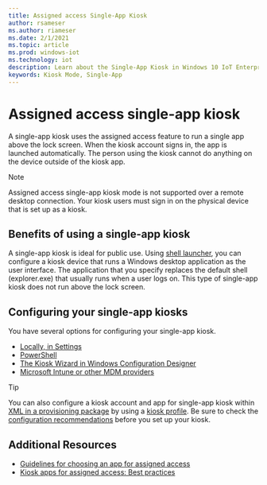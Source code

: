 ```yaml
---
title: Assigned access Single-App Kiosk
author: rsameser
ms.author: riameser
ms.date: 2/1/2021
ms.topic: article
ms.prod: windows-iot
ms.technology: iot
description: Learn about the Single-App Kiosk in Windows 10 IoT Enterprise.
keywords: Kiosk Mode, Single-App
---
```


# Assigned access single-app kiosk
A single-app kiosk uses the assigned access feature to run a single app above the lock screen. When the kiosk account signs in, the app is launched automatically. The person using the kiosk cannot do anything on the device outside of the kiosk app.

> [!NOTE]
>
> Assigned access single-app kiosk mode is not supported over a remote desktop connection. Your kiosk users must sign in on the physical device that is set up as a kiosk.


## Benefits of using a single-app kiosk
A single-app kiosk is ideal for public use. Using [shell launcher](./Shell-Launcher.md), you can configure a kiosk device that runs a Windows desktop application as the user interface. The application that you specify replaces the default shell (explorer.exe) that usually runs when a user logs on. This type of single-app kiosk does not run above the lock screen.


## Configuring your single-app kiosks
You have several options for configuring your single-app kiosk.
* [Locally, in Settings](https://docs.microsoft.com/windows/configuration/kiosk-single-app#local)
* [PowerShell](https://docs.microsoft.com/windows/configuration/kiosk-single-app#powershell)
* [The Kiosk Wizard in Windows Configuration Designer](https://docs.microsoft.com/windows/configuration/kiosk-single-app#wizard)
* [Microsoft Intune or other MDM providers](https://docs.microsoft.com/windows/configuration/kiosk-single-app#mdm)

> [!TIP]
> You can also configure a kiosk account and app for single-app kiosk within [XML in a provisioning package](https://docs.microsoft.com/windows/configuration/lock-down-windows-10-to-specific-apps) by using a [kiosk profile](https://docs.microsoft.com/windows/configuration/lock-down-windows-10-to-specific-apps#profile). Be sure to check the [configuration recommendations](https://docs.microsoft.com/windows/configuration/kiosk-prepare) before you set up your kiosk.


## Additional Resources
* [Guidelines for choosing an app for assigned access](https://docs.microsoft.com/windows/configuration/guidelines-for-assigned-access-app)
* [Kiosk apps for assigned access: Best practices](https://docs.microsoft.com/windows-hardware/drivers/partnerapps/create-a-kiosk-app-for-assigned-access)
